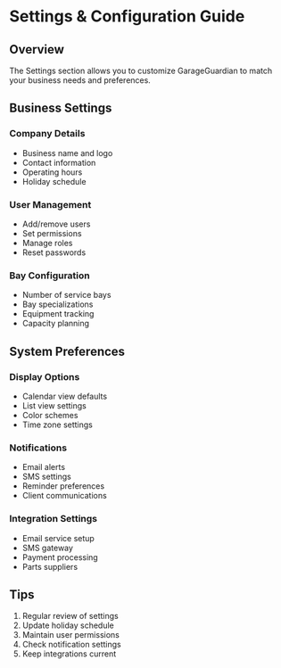 
# Settings & Configuration Guide

## Overview
The Settings section allows you to customize GarageGuardian to match your business needs and preferences.

## Business Settings

### Company Details
- Business name and logo
- Contact information
- Operating hours
- Holiday schedule

### User Management
- Add/remove users
- Set permissions
- Manage roles
- Reset passwords

### Bay Configuration
- Number of service bays
- Bay specializations
- Equipment tracking
- Capacity planning

## System Preferences

### Display Options
- Calendar view defaults
- List view settings
- Color schemes
- Time zone settings

### Notifications
- Email alerts
- SMS settings
- Reminder preferences
- Client communications

### Integration Settings
- Email service setup
- SMS gateway
- Payment processing
- Parts suppliers

## Tips
1. Regular review of settings
2. Update holiday schedule
3. Maintain user permissions
4. Check notification settings
5. Keep integrations current
